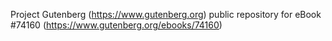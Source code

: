 Project Gutenberg (https://www.gutenberg.org) public repository for eBook #74160 (https://www.gutenberg.org/ebooks/74160)
